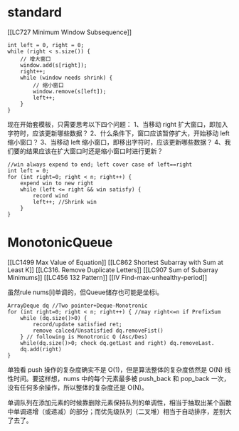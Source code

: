 # standard
[[LC727 Minimum Window Subsequence]]
```
int left = 0, right = 0;
while (right < s.size()) {
	// 增大窗口
	window.add(s[right]);
	right++;
	while (window needs shrink) {
		// 缩小窗口
		window.remove(s[left]);
		left++;
	}
}
```
现在开始套模板，只需要思考以下四个问题：
1、当移动 right 扩大窗口，即加入字符时，应该更新哪些数据？
2、什么条件下，窗口应该暂停扩大，开始移动 left 缩小窗口？
3、当移动 left 缩小窗口，即移出字符时，应该更新哪些数据？
4、我们要的结果应该在扩大窗口时还是缩小窗口时进行更新？
```
//win always expend to end; left cover case of left==right
int left = 0;
for (int right=0; right < n; right++) {
    expend win to new right
    while (left <= right && win satisfy) {
        record wind
        left++; //Shrink win
    }
}
```

# MonotonicQueue
[[LC1499 Max Value of Equation]]
[[LC862 Shortest Subarray with Sum at Least K]]
[[LC316. Remove Duplicate Letters]]
[[LC907 Sum of Subarray Minimums]]
[[LC456 132 Pattern]]
[[IV Find-max-unhealthy-period]]


虽然rule nums[i]单调的，但Queue储存也可能是坐标i。

```
ArrayDeque dq //Two pointer+Deque-Monotronic
for (int right=0; right < n; right++) { //may right<=n if PrefixSum
    while (dq.size()>0) {
        record/update satisfied ret;
        remove calced/Unsatisfied dq.removeFist()
    } // following is Monotronic Q (Asc/Des)
    while(dq.size()>0; check dq.getLast and right) dq.removeLast.
    dq.add(right)
}
```

单独看 push 操作的复杂度确实不是 O(1)，但是算法整体的复杂度依然是 O(N) 线性时间。要这样想，nums 中的每个元素最多被 push_back 和 pop_back 一次，没有任何多余操作，所以整体的复杂度还是 O(N)。

单调队列在添加元素的时候靠删除元素保持队列的单调性，相当于抽取出某个函数中单调递增（或递减）的部分；而优先级队列（二叉堆）相当于自动排序，差别大了去了。

